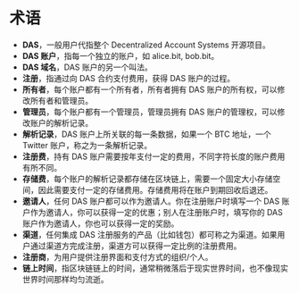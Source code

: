 # 术语

* **DAS**，一般用户代指整个 Decentralized ‍Account ‍Systems 开源项目。
* **DAS 账户**，指每一个独立的账户，如 alice.bit, bob.bit。
* **DAS 域名**，DAS 账户的另一个叫法。
* **注册**，指通过向 DAS 合约支付费用，获得 DAS 账户的过程。
* **所有者**，每个账户都有一个所有者，所有者拥有 DAS 账户的所有权，可以修改所有者和管理员。
* **管理员**，每个账户都有一个管理员，管理员拥有 DAS 账户的管理权，可以修改账户的解析记录。
* **解析记录**，DAS 账户上所关联的每一条数据，如果一个 BTC 地址，一个 Twitter 账户，称之为一条解析记录。
* **注册费**，持有 DAS 账户需要按年支付一定的费用，不同字符长度的账户费用有所不同。
* **存储费**，每个账户的解析记录都存储在区块链上，需要一个固定大小存储空间，因此需要支付一定的存储费用。存储费用将在账户到期回收后退还。
* **邀请人**，任何 DAS 账户都可以作为邀请人。你在注册账户时填写一个 DAS 账户作为邀请人，你可以获得一定的优惠；别人在注册账户时，填写你的 DAS 账户作为邀请人，你也可以获得一定的奖励。
* **渠道**，任何集成 DAS 注册服务的产品（比如钱包）都可称之为渠道。如果用户通过渠道方完成注册，渠道方可以获得一定比例的注册费用。
* **注册商**，为用户提供注册界面和支付方式的组织/个人。
* **链上时间**，指区块链链上的时间，通常稍微落后于现实世界时间，也不像现实世界时间那样均匀流逝。

